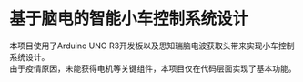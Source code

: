 # 基于脑电的智能小车控制系统设计  
本项目使用了Arduino UNO R3开发板以及思知瑞脑电波获取头带来实现小车控制系统设计。  
由于疫情原因，未能获得电机等关键组件，本项目仅在代码层面实现了基本功能。
